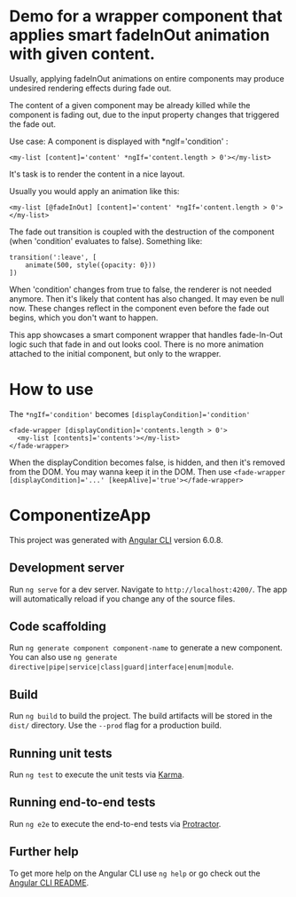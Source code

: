 # Demo for a wrapper component that applies smart fadeInOut animation with given content.

Usually, applying fadeInOut animations on entire components may produce undesired rendering effects during fade out.

The content of a given component may be already killed while the component is fading out, due to the input property changes that triggered the fade out.

Use case:
A component is displayed with *ngIf='condition' : 

`<my-list [content]='content' *ngIf='content.length > 0'></my-list>`

It's task is to render the content in a nice layout.

Usually you would apply an animation like this:

`<my-list [@fadeInOut] [content]='content' *ngIf='content.length > 0'></my-list>`

The fade out transition is coupled with the destruction of the component (when 'condition' evaluates to false).
Something like:

```
transition(':leave', [
    animate(500, style({opacity: 0}))
])
```

When 'condition' changes from true to false, the renderer is not needed anymore. Then it's likely that content has also changed. It may even be null now. These changes reflect in the component even before the fade out begins, which you don't want to happen.

This app showcases a smart component wrapper that handles fade-In-Out logic such that fade in and out looks cool. There is no more animation attached to the initial component, but only to the wrapper.

# How to use

The `*ngIf='condition'` becomes `[displayCondition]='condition'`

```
<fade-wrapper [displayCondition]='contents.length > 0'>
  <my-list [contents]='contents'></my-list>
</fade-wrapper>
```

When the displayCondition becomes false, <my-list> is hidden, and then it's removed from the DOM.
You may wanna keep it in the DOM. 
Then use `<fade-wrapper [displayCondition]='...' [keepAlive]='true'></fade-wrapper>`

# ComponentizeApp

This project was generated with [Angular CLI](https://github.com/angular/angular-cli) version 6.0.8.

## Development server

Run `ng serve` for a dev server. Navigate to `http://localhost:4200/`. The app will automatically reload if you change any of the source files.

## Code scaffolding

Run `ng generate component component-name` to generate a new component. You can also use `ng generate directive|pipe|service|class|guard|interface|enum|module`.

## Build

Run `ng build` to build the project. The build artifacts will be stored in the `dist/` directory. Use the `--prod` flag for a production build.

## Running unit tests

Run `ng test` to execute the unit tests via [Karma](https://karma-runner.github.io).

## Running end-to-end tests

Run `ng e2e` to execute the end-to-end tests via [Protractor](http://www.protractortest.org/).

## Further help

To get more help on the Angular CLI use `ng help` or go check out the [Angular CLI README](https://github.com/angular/angular-cli/blob/master/README.md).
